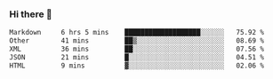 ### Hi there 👋

<!--START_SECTION:waka-->

```txt
Markdown     6 hrs 5 mins    ███████████████████░░░░░░   75.92 %
Other        41 mins         ██▒░░░░░░░░░░░░░░░░░░░░░░   08.69 %
XML          36 mins         ██░░░░░░░░░░░░░░░░░░░░░░░   07.56 %
JSON         21 mins         █░░░░░░░░░░░░░░░░░░░░░░░░   04.51 %
HTML         9 mins          ▓░░░░░░░░░░░░░░░░░░░░░░░░   02.06 %
```

<!--END_SECTION:waka-->
<!--
**Boombag0607/Boombag0607** is a ✨ _special_ ✨ repository because its `README.md` (this file) appears on your GitHub profile.

Here are some ideas to get you started:

- 🔭 I’m currently working on ...
- 🌱 I’m currently learning ...
- 👯 I’m looking to collaborate on ...
- 🤔 I’m looking for help with ...
- 💬 Ask me about ...
- 📫 How to reach me: ...
- 😄 Pronouns: ...
- ⚡ Fun fact: ...
-->
